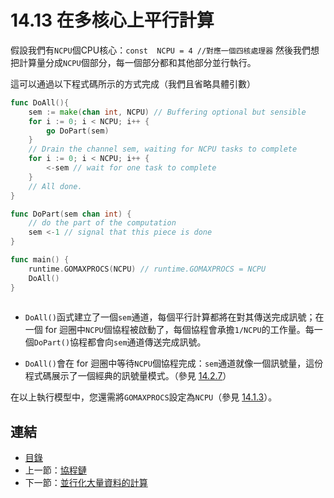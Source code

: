 # 14.13 在多核心上平行計算
 
假設我們有`NCPU`個CPU核心：`const  NCPU = 4 //對應一個四核處理器` 然後我們想把計算量分成`NCPU`個部分，每一個部分都和其他部分並行執行。

這可以通過以下程式碼所示的方式完成（我們且省略具體引數）

```go
func DoAll(){
    sem := make(chan int, NCPU) // Buffering optional but sensible
    for i := 0; i < NCPU; i++ {
        go DoPart(sem)
    }
    // Drain the channel sem, waiting for NCPU tasks to complete
    for i := 0; i < NCPU; i++ {
        <-sem // wait for one task to complete
    }
    // All done.
}

func DoPart(sem chan int) {
    // do the part of the computation
    sem <-1 // signal that this piece is done
}

func main() {
    runtime.GOMAXPROCS(NCPU) // runtime.GOMAXPROCS = NCPU
    DoAll()
}
    
```
- `DoAll()`函式建立了一個`sem`通道，每個平行計算都將在對其傳送完成訊號；在一個 for 迴圈中`NCPU`個協程被啟動了，每個協程會承擔`1/NCPU`的工作量。每一個`DoPart()`協程都會向`sem`通道傳送完成訊號。

- `DoAll()`會在 for 迴圈中等待`NCPU`個協程完成：`sem`通道就像一個訊號量，這份程式碼展示了一個經典的訊號量模式。（參見 [14.2.7](14.2.md#1427-%E4%BF%A1%E5%8F%B7%E9%87%8F%E6%A8%A1%E5%BC%8F)）

在以上執行模型中，您還需將`GOMAXPROCS`設定為`NCPU`（參見 [14.1.3](14.1.md#1413-%E4%BD%BF%E7%94%A8-gomaxprocs)）。


## 連結

- [目錄](directory.md)
- 上一節：[協程鏈](14.12.md)
- 下一節：[並行化大量資料的計算](14.14.md)
